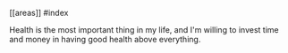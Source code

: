 [[areas]]
#index 

Health is the most important thing in my life, and I'm willing to invest time and money in having good health above everything.